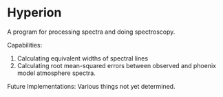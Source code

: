 # Hyperion
A program for processing spectra and doing spectroscopy.

Capabilities:

1. Calculating equivalent widths of spectral lines
2. Calculating root mean-squared errors between observed and phoenix model atmosphere spectra.


Future Implementations:
Various things not yet determined.

